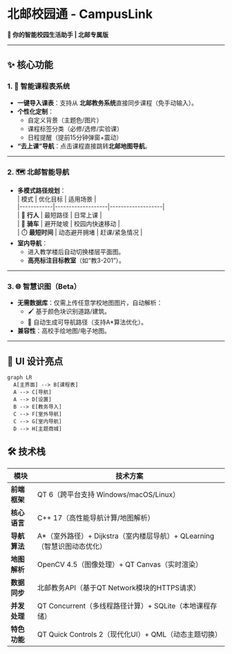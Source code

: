 # ​**​北邮校园通 - CampusLink​**​  
​**​📱 你的智能校园生活助手 | 北邮专属版​**​  

---

## ​**​✨ 核心功能​**​  

### ​**​1. 📅 智能课程表系统​**​  
- ​**​一键导入课表​**​：支持从 ​**​北邮教务系统​**​ 直接同步课程（免手动输入）。  
- ​**​个性化定制​**​：  
  - 自定义背景（主题色/图片）  
  - 课程标签分类（必修/选修/实验课）  
  - 日程提醒（提前15分钟弹窗+震动）  
- ​**​“去上课”导航​**​：点击课程直接跳转 ​**​北邮地图导航​**​。  

---

### ​**​2. 🗺️ 北邮智能导航​**​  
- ​**​多模式路径规划​**​：  
  | 模式       | 优化目标          | 适用场景          |  
  |------------|-------------------|-------------------|  
  | 🚶 ​**​行人​**​  | 最短路径          | 日常上课          |  
  | 🚴 ​**​骑车​**​  | 避开陡坡          | 校园内快速移动    |  
  | ⏱️ ​**​最短时间​**​ | 动态避开拥堵      | 赶课/紧急情况     |  
- ​**​室内导航​**​：  
  - 进入教学楼后自动切换楼层平面图。  
  - ​**​高亮标注目标教室​**​（如“教3-201”）。  

---

### ​**​3. 🌐 智慧识图（Beta）​**​  
- ​**​无需数据库​**​：仅需上传任意学校地图图片，自动解析：  
  - 🖌️ 基于颜色块识别道路/建筑。  
  - 🧩 自动生成可导航路径（支持A*算法优化）。  
- ​**​兼容性​**​：高校手绘地图/电子地图。  

---

## ​**​🎨 UI 设计亮点​**​  
```mermaid  
graph LR  
  A[主界面] --> B[课程表]  
  A --> C[导航]  
  A --> D[设置]  
  B --> E[教务导入]  
  C --> F[室外导航]  
  C --> G[室内导航]  
  D --> H[主题商城]
```
## ​**​🛠️ 技术栈​**​  
| 模块            | 技术方案                                                                 |
|-----------------|--------------------------------------------------------------------------|
| ​**​前端框架​**​    | QT 6（跨平台支持 Windows/macOS/Linux）                                    |
| ​**​核心语言​**​    | C++ 17（高性能导航计算/地图解析）                                        |
| ​**​导航算法​**​    | A*（室外路径）+ Dijkstra（室内楼层导航）+ QLearning（智慧识图动态优化） |
| ​**​地图解析​**​    | OpenCV 4.5（图像处理）+ QT Canvas（实时渲染）                           |
| ​**​数据同步​**​    | 北邮教务API（基于QT Network模块的HTTPS请求）                             |
| ​**​并发处理​**​    | QT Concurrent（多线程路径计算）+ SQLite（本地课程存储）                 |
| ​**​特色功能​**​    | QT Quick Controls 2（现代化UI）+ QML（动态主题切换）                   |

